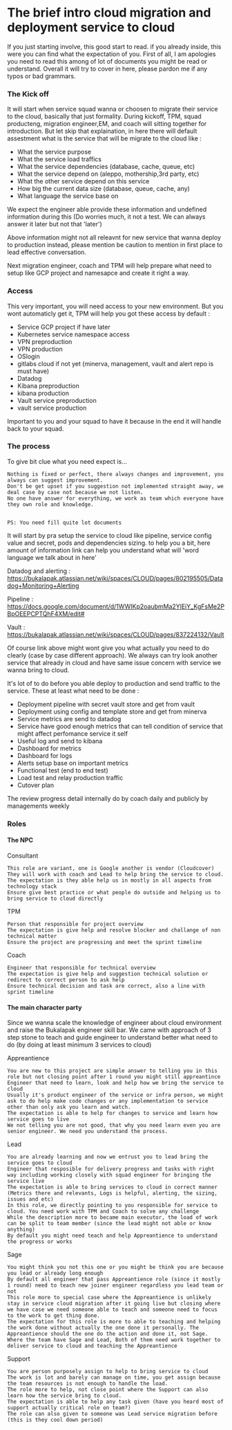 # The brief intro cloud migration and deployment service to cloud

If you just starting involve, this good start to read. if you already inside, this were you can find what the expectation of you.
First of all, I am apologies you need to read this among of lot of documents you might be read or understand.
Overall it will try to cover in here, please pardon me if any typos or bad grammars.


### The Kick off
It will start when service squad wanna or choosen to migrate their service to the cloud, basically that just formality.
During kickoff, TPM, squad producteng, migration engineer,EM, and coach will sitting together for introduction. But let skip that explaination, in here
there will default assestment what is the service that will be migrate to the cloud like :
- What the service purpose
- What the service load traffics
- What the service dependencies (database, cache, queue, etc)
- What the service depend on (aleppo, mothership,3rd party, etc)
- What the other service depend on this service 
- How big the current data size (database, queue, cache, any)
- What language the service base on

We expect the engineer able provide these information and undefined information during this
(Do worries much, it not a test. We can always answer it later but not that 'later')


Above information might not all releavnt for new service that wanna deploy to production instead,
please mention be caution to mention in first place to lead effective conversation.

Next migration engineer, coach and TPM will help prepare what need to setup like GCP project and namesapce and create it right a way.


### Access
This very important, you will need access to your new environment. But you wont automaticly get it, TPM will help you got these access by default :
- Service GCP project if have later
- Kubernetes service namespace access
- VPN preproduction
- VPN production
- OSlogin
- gitlabs cloud if not yet (minerva, management, vault and alert repo is must have)
- Datadog
- Kibana preproduction
- kibana production
- Vault service preproduction
- vault service production

Important to you and your squad to have it because in the end it will handle back to your squad.


### The process

To give bit clue what you need expect is...

```
Nothing is fixed or perfect, there always changes and improvement, you always can suggest improvement.
Don't be get upset if you suggestion not implemented straight away, we deal case by case not because we not listen.
No one have answer for everything, we work as team which everyone have they own role and knowledge.


PS: You need fill quite lot documents
```


It will start by pra setup the service to cloud like pipeline, service config value and secret, pods and dependencies sizing.
to help you a bit, here amount of information link can help you understand what will 'word language we talk about in here'

Datadog and alerting : https://bukalapak.atlassian.net/wiki/spaces/CLOUD/pages/802195505/Datadog+Monitoring+Alerting

Pipeline : https://docs.google.com/document/d/1WWIKp2oaubmMa2YlEiY_KgFsMe2PBpOEEPCPTQhF4XM/edit#

Vault : https://bukalapak.atlassian.net/wiki/spaces/CLOUD/pages/837224132/Vault

Of course link above might wont give you what actually you need to do clearly (case by case different approach).
We always can try look another service that already in cloud and have same issue concern with service we wanna bring to cloud.

It's lot of to do before you able deploy to production and send traffic to the service. These at least what need to be done :
- Deployment pipeline with secret vault store and get from vault
- Deployment using config and template store and get from minerva
- Service metrics are send to datadog
- Service have good enough metrics that can tell condition of service that might affect perfomance service it self
- Useful log and send to kibana
- Dashboard for metrics
- Dashboard for logs
- Alerts setup base on important metrics
- Functional test (end to end test)
- Load test and relay production traffic
- Cutover plan

The review progress detail internally do by coach daily and publicly by managements weekly 



### Roles

#### The NPC

Consultant

```
This role are variant, one is Google another is vendor (Cloudcover)
They will work with coach and Lead to help bring the service to cloud.
The expectation is they able help us in mostly in all aspects from technology stack
Ensure give best practice or what people do outside and helping us to bring service to cloud directly
```

TPM

```
Person that responsible for project overview
The expectation is give help and resolve blocker and challange of non technical matter
Ensure the project are progressing and meet the sprint timeline
```

Coach 

```
Engineer that responsible for technical overview
The expectation is give help and suggestion technical solution or redirect to correct person to ask help
Ensure technical decision and task are correct, also a line with sprint timeline
```


#### The main character party

Since we wanna scale the knowledge of engineer about cloud environment and raise the Bukalapak engineer skill bar.
We came with approach of 3 step stone to teach and guide engineer to understand better what need to do (by doing at least minimum 3 services to cloud)


Appreantience

```
You are new to this project are simple answer to telling you in this role but not closing point after 1 round you might still appreantince
Engineer that need to learn, look and help how we bring the service to cloud
Usually it's product engineer of the service or infra person, we might ask to do help make code changes or any implementation to service other than only ask you learn and watch.
The expectation is able to help for changes to service and learn how service goes to live 
We not telling you are not good, that why you need learn even you are senior engineer. We need you understand the process.
```


Lead

```
You are already learning and now we entrust you to lead bring the service goes to cloud
Engineer that resposible for delivery progress and tasks with right way including working closely with squad engineer for bringing the service live
The expectation is able to bring services to cloud in correct manner (Metrics there and relevants, Logs is helpful, alerting, the sizing, issues and etc)
In this role, we directly pointing to you responsible for service to cloud. You need work with TPM and Coach to solve any challenge
While the description more to became main executor, the load of work can be split to team member (since the lead might not able or know anything)
By default you might need teach and help Appreantience to understand the progress or works
```


Sage

```
You might think you not this one or you might be think you are because you lead or already long enough
By default all engineer that pass Appreantience role (since it mostly 1 round) need to teach new joiner engineer regardless you lead team or not
This role more to special case where the Appreantience is unlikely stay in service cloud migration after it going live but closing where we have case we need someone able to teach and someone need to focus to the work to get thing done.
The expectation for this role is more to able to teaching and helping the work done without actually the one done it personally. The Appreantience should the one do the action and done it, not Sage.
Where the team have Sage and Lead, Both of them need work together to deliver service to cloud and teaching the Appreantience
```


Support

```
You are person purposely assign to help to bring service to cloud
The work is lot and barely can manage on time, you get assign because the team resources is not enough to handle the load.
The role more to help, not close point where the Support can also learn how the service bring to cloud.
The expectation is able to help any task given (have you heard most of support actually critical role on team?)
The role can also given to someone was Lead service migration before (this is they cool down period)
```
